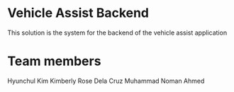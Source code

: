 # Vehicle Assist Backend
This solution is the system for the backend of the vehicle assist application

# Team members
Hyunchul Kim
Kimberly Rose Dela Cruz
Muhammad Noman Ahmed